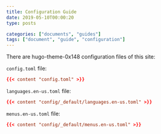 ```yaml
---
title: Configuration Guide
date: 2019-05-10T00:00:20
type: posts

categories: ["documents", "guides"]
tags: ["document", "guide", "configuration"]
---
```


There are hugo-theme-0x148 configuration files of this site:

<!--more-->

`config.toml` file:
```toml
{{< content "config.toml" >}}
```

`languages.en-us.toml` file:
```toml
{{< content "config/_default/languages.en-us.toml" >}}
```

`menus.en-us.toml` file:
```toml
{{< content "config/_default/menus.en-us.toml" >}}
```
